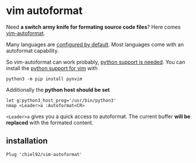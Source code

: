 # vim autoformat

Need **a switch army knife for formating source code files**?
Here comes [vim-autoformat][1].

<!--more-->

Many languages are [configured by default][2].
Most languages come with an autoformat capability.

So vim-autoformat can work probably, [python support is needed][3].
You can install the [python support for vim][4] with

```
python3 -m pip install pynvim
```

Additionally the **python host should be set**

```
let g:python3_host_prog='/usr/bin/python3'
nmap <Leader>a :Autoformat<CR>
```

`<Leader>a` gives you a quick access to autoformat.
The current buffer **will be replaced** with the formated content.

## installation

```
Plug 'chiel92/vim-autoformat'
```

[1]: https://github.com/vim-autoformat/vim-autoformat
[2]: https://github.com/vim-autoformat/vim-autoformat#default-formatprograms
[3]: https://github.com/vim-autoformat/vim-autoformat#requirement
[4]: https://github.com/neovim/pynvim
